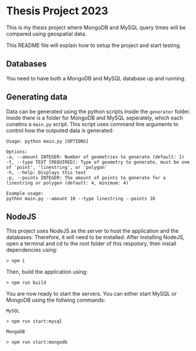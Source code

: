 # Thesis Project 2023
This is my thesis project where MongoDB and MySQL query times will be compared using geospatial data. 

This README file will explain how to setup the project and start testing.

## Databases
You need to have both a MongoDB and MySQL database up and running. 

## Generating data
Data can be generated using the python scripts inside the `generator` folder. Inside there is a folder for MongoDB and MySQL seperately, which each conatins a `main.py` script. This script uses command line arguments to control how the outputed data is generated:

```
Usage: python main.py [OPTIONS]

Options:
-a, --amount INTEGER: Number of geometries to generate (default: 1)
-t, --type TEXT [REQUIRED]: Type of geometry to generate, must be one of 'point', 'linestring', or 'polygon'
-h, --help: Displays this text
-p, --points INTEGER: The amount of points to generate for a linestring or polygon (default: 4, minimum: 4)

Example usage:
python main.py --amount 10 --type linestring --points 10
```



## NodeJS
This project uses NodeJS as the server to host the application and the databases. Therefore, it will need to be installed. After installing NodeJS, open a terminal and cd to the root folder of this respotory, then install dependencies using:
```
> npm i
```

Then, build the application using:
```
> npm run build
```

You are now ready to start the servers. You can either start MySQL or MongoDB using the follwing commands:

```
MySQL

> npm run start:mysql

MongoDB

> npm run start:mongodb
```